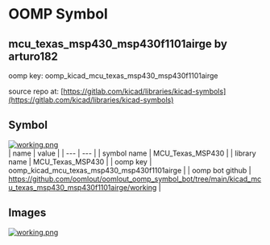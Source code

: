 # OOMP Symbol  
## mcu_texas_msp430_msp430f1101airge  by arturo182  
  
oomp key: oomp_kicad_mcu_texas_msp430_msp430f1101airge  
  
source repo at: [https://gitlab.com/kicad/libraries/kicad-symbols](https://gitlab.com/kicad/libraries/kicad-symbols)  
## Symbol  
  
[![working.png](working_600.png)](working.png)  
| name | value | 
| --- | --- | 
| symbol name | MCU_Texas_MSP430 | 
| library name | MCU_Texas_MSP430 | 
| oomp key | oomp_kicad_mcu_texas_msp430_msp430f1101airge | 
| oomp bot github | https://github.com/oomlout/oomlout_oomp_symbol_bot/tree/main/kicad_mcu_texas_msp430_msp430f1101airge/working | 
## Images  
  
[![working.png](working_140.png)](working.png)  
